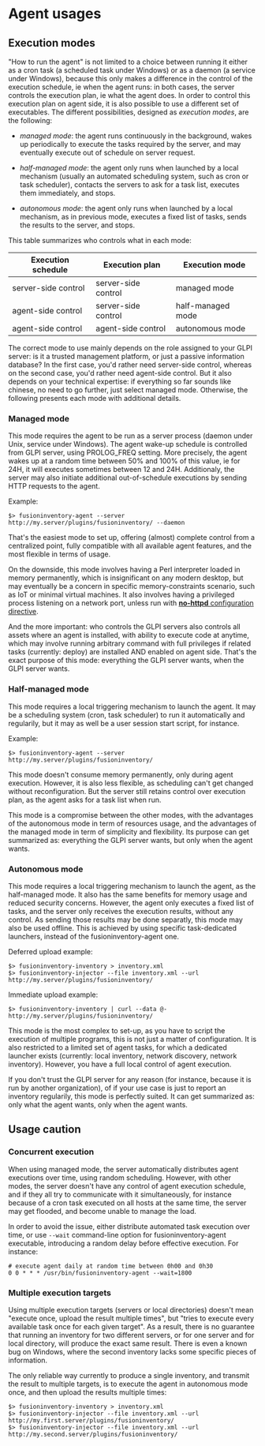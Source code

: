 # Agent usages

## Execution modes

"How to run the agent" is not limited to a choice between running it either as
a cron task (a scheduled task under Windows) or as a daemon (a service under
Windows), because this only makes a difference in the control of the execution
schedule, ie when the agent runs: in both cases, the server controls the
execution plan, ie what the agent does. In order to control this execution plan
on agent side, it is also possible to use a different set of executables. The
different possibilities, designed as _execution modes_, are the following:

* _managed mode_: the agent runs continuously in the background, wakes up
  periodically to execute the tasks required by the server, and may eventually
  execute out of schedule on server request.

* _half-managed mode_: the agent only runs when launched by a local mechanism
  (usually an automated scheduling system, such as cron or task scheduler),
  contacts the servers to ask for a task list, executes them immediately,
  and stops.

* _autonomous mode_: the agent only runs when launched by a local mechanism, as
  in previous mode, executes a fixed list of tasks, sends the results to the
  server, and stops.

This table summarizes who controls what in each mode:

| Execution schedule  | Execution plan      | Execution mode    |
| --------------------|---------------------|-------------------|
| server-side control | server-side control | managed mode      |
| agent-side control  | server-side control | half-managed mode |
| agent-side control  | agent-side control  | autonomous mode   |

The correct mode to use mainly depends on the role assigned to your GLPI server:
is it a trusted management platform, or just a passive information database?
In the first case, you'd rather need server-side control, whereas on the second
case, you'd rather need agent-side control. But it also depends on your
technical expertise: if everything so far sounds like chinese, no need to go
further, just select managed mode. Otherwise, the following presents each mode
with additional details.

### Managed mode

This mode requires the agent to be run as a server process (daemon under Unix,
service under Windows). The agent wake-up schedule is controlled from GLPI
server, using PROLOG_FREQ setting. More precisely, the agent wakes up at a
random time between 50% and 100% of this value, ie for 24H, it will executes
sometimes between 12 and 24H. Additionaly, the server may also initiate
additional out-of-schedule executions by sending HTTP requests to the agent.

Example:

``` shell
$> fusioninventory-agent --server http://my.server/plugins/fusioninventory/ --daemon
```

That's the easiest mode to set up, offering (almost) complete control from a
centralized point, fully compatible with all available agent features, and the
most flexible in terms of usage.

On the downside, this mode involves having a Perl interpreter loaded in memory
permanently, which is insignificant on any modern desktop, but may eventually
be a concern in specific memory-constraints scenario, such as IoT or minimal
virtual machines. It also involves having a privileged process listening on a
network port, unless run with [**no-httpd** configuration directive](man/agent.cfg).

And the more important: who controls the GLPI servers also controls all assets
where an agent is installed, with ability to execute code at anytime, which may
involve running arbitrary command with full privileges if related tasks
(currently: deploy) are installed AND enabled on agent side. That's the exact
purpose of this mode: everything the GLPI server wants, when the GLPI server wants.

### Half-managed mode

This mode requires a local triggering mechanism to launch the agent. It may be
a scheduling system (cron, task scheduler) to run it automatically and
regularily, but it may as well be a user session start script, for instance.

Example:

``` shell
$> fusioninventory-agent --server http://my.server/plugins/fusioninventory/
```

This mode doesn't consume memory permanently, only during agent execution.
However, it is also less flexible, as scheduling can't get changed without
reconfiguration. But the server still retains control over execution plan, as
the agent asks for a task list when run.

This mode is a compromise between the other modes, with the advantages of the
autonomous mode in term of resources usage, and the advantages of the managed
mode in term of simplicity and flexibility. Its purpose can get summarized as:
everything the GLPI server wants, but only when the agent wants.

### Autonomous mode

This mode requires a local triggering mechanism to launch the agent, as the
half-managed mode. It also has the same benefits for memory usage and reduced
security concerns. However, the agent only executes a fixed list of tasks, and
the server only receives the execution results, without any control. As sending
those results may be done separatly, this mode may also be used offline. This
is achieved by using specific task-dedicated launchers, instead of the
fusioninventory-agent one.

Deferred upload example:

``` shell
$> fusioninventory-inventory > inventory.xml
$> fusioninventory-injector --file inventory.xml --url http://my.server/plugins/fusioninventory/
```

Immediate upload example:

``` shell
$> fusioninventory-inventory | curl --data @- http://my.server/plugins/fusioninventory/
```

This mode is the most complex to set-up, as you have to script the execution of
multiple programs, this is not just a matter of configuration. It is also
restricted to a limited set of agent tasks, for which a dedicated launcher
exists (currently: local inventory, network discovery, network inventory).
However, you have a full local control of agent execution.

If you don't trust the GLPI server for any reason (for instance,
because it is run by another organization), of if your use case is just to
report an inventory regularily, this mode is perfectly suited. It can get
summarized as: only what the agent wants, only when the agent wants.


## Usage caution

### Concurrent execution

When using managed mode, the server automatically distributes agent executions
over time, using random scheduling. However, with other modes, the server
doesn't have any control of agent execution schedule, and if they all try to
communicate with it simultaneously, for instance because of a cron task
executed on all hosts at the same time, the server may get flooded, and become unable
to manage the load.

In order to avoid the issue, either distribute automated task execution over
time, or use `--wait` command-line option for fusioninventory-agent executable,
introducing a random delay before effective execution. For instance:

```
# execute agent daily at random time between 0h00 and 0h30
0 0 * * * /usr/bin/fusioninventory-agent --wait=1800
```

### Multiple execution targets

Using multiple execution targets (servers or local directories) doesn't mean
"execute once, upload the result multiple times", but "tries to execute every
available task once for each given target". As a result, there is no guarantee
that running an inventory for two different servers, or for one server and for
local directory, will produce the exact same result. There is even a known bug
on Windows, where the second inventory lacks some specific pieces of
information.

The only reliable way currently to produce a single inventory, and transmit the
result to multiple targets, is to execute the agent in autonomous mode once,
and then upload the results multiple times:

``` shell
$> fusioninventory-inventory > inventory.xml
$> fusioninventory-injector --file inventory.xml --url http://my.first.server/plugins/fusioninventory/
$> fusioninventory-injector --file inventory.xml --url http://my.second.server/plugins/fusioninventory/
```
